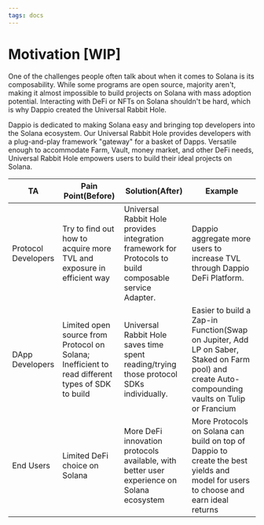 ```yaml
---
tags: docs
---
```


# Motivation [WIP]

One of the challenges people often talk about when it comes to Solana is its composability. While some programs are open source, majority aren't, making it almost impossible to build projects on Solana with mass adoption potential. Interacting with DeFi or NFTs on Solana shouldn't be hard, which is why Dappio created the Universal Rabbit Hole.

Dappio is dedicated to making Solana easy and bringing top developers into the Solana ecosystem. Our Universal Rabbit Hole provides developers with a plug-and-play framework "gateway" for a basket of Dapps. Versatile enough to accommodate Farm, Vault, money market, and other DeFi needs, Universal Rabbit Hole empowers users to build their ideal projects on Solana.

| TA | Pain Point(Before) | Solution(After) | Example |
| - | - | - | - |
| Protocol Developers | Try to find out how to acquire more TVL and exposure in efficient way| Universal Rabbit Hole provides integration framework for Protocols to build composable service Adapter. | Dappio aggregate more users to increase TVL through Dappio DeFi Platform. |
| DApp Developers | Limited open source from Protocol on Solana; Inefficient to read different types of SDK to build| Universal Rabbit Hole saves time spent reading/trying those protocol SDKs individually. | Easier to build a Zap-in Function(Swap on Jupiter, Add LP on Saber, Staked on Farm pool) and create Auto-compounding vaults on Tulip or Francium |
| End Users | Limited DeFi choice on Solana | More DeFi innovation protocols available, with better user experience on Solana ecosystem | More Protocols on Solana can build on top of Dappio to create the best yields and model for users to choose and earn ideal returns |
